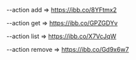 --action add => https://ibb.co/8YFtmx2

--action get => https://ibb.co/GPZGDYv

--action list => https://ibb.co/X7VcJqW

--action remove => https://ibb.co/Gd9x6w7
